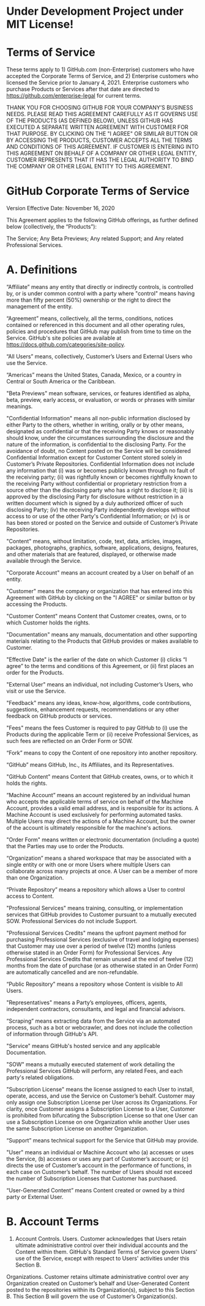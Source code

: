 # Under Development Project under MIT License!
# Terms of Service

These terms apply to 1) GitHub.com (non-Enterprise) customers who have accepted the Corporate Terms of Service, and 2) Enterprise customers who licensed the Service prior to January 4, 2021. Enterprise customers who purchase Products or Services after that date are directed to https://github.com/enterprise-legal for current terms.

THANK YOU FOR CHOOSING GITHUB FOR YOUR COMPANY’S BUSINESS NEEDS. PLEASE READ THIS AGREEMENT CAREFULLY AS IT GOVERNS USE OF THE PRODUCTS (AS DEFINED BELOW), UNLESS GITHUB HAS EXECUTED A SEPARATE WRITTEN AGREEMENT WITH CUSTOMER FOR THAT PURPOSE. BY CLICKING ON THE "I AGREE" OR SIMILAR BUTTON OR BY ACCESSING THE PRODUCTS, CUSTOMER ACCEPTS ALL THE TERMS AND CONDITIONS OF THIS AGREEMENT. IF CUSTOMER IS ENTERING INTO THIS AGREEMENT ON BEHALF OF A COMPANY OR OTHER LEGAL ENTITY, CUSTOMER REPRESENTS THAT IT HAS THE LEGAL AUTHORITY TO BIND THE COMPANY OR OTHER LEGAL ENTITY TO THIS AGREEMENT.

# GitHub Corporate Terms of Service
Version Effective Date: November 16, 2020

This Agreement applies to the following GitHub offerings, as further defined below (collectively, the “Products”):

The Service;
Any Beta Previews;
Any related Support; and
Any related Professional Services.
# A. Definitions
“Affiliate” means any entity that directly or indirectly controls, is controlled by, or is under common control with a party where "control" means having more than fifty percent (50%) ownership or the right to direct the management of the entity.

“Agreement” means, collectively, all the terms, conditions, notices contained or referenced in this document and all other operating rules, policies and procedures that GitHub may publish from time to time on the Service. GitHub's site policies are available at https://docs.github.com/categories/site-policy.

“All Users” means, collectively, Customer’s Users and External Users who use the Service.

“Americas” means the United States, Canada, Mexico, or a country in Central or South America or the Caribbean.

"Beta Previews" mean software, services, or features identified as alpha, beta, preview, early access, or evaluation, or words or phrases with similar meanings.

"Confidential Information" means all non-public information disclosed by either Party to the others, whether in writing, orally or by other means, designated as confidential or that the receiving Party knows or reasonably should know, under the circumstances surrounding the disclosure and the nature of the information, is confidential to the disclosing Party. For the avoidance of doubt, no Content posted on the Service will be considered Confidential Information except for Customer Content stored solely in Customer’s Private Repositories. Confidential Information does not include any information that (i) was or becomes publicly known through no fault of the receiving party; (ii) was rightfully known or becomes rightfully known to the receiving Party without confidential or proprietary restriction from a source other than the disclosing party who has a right to disclose it; (iii) is approved by the disclosing Party for disclosure without restriction in a written document which is signed by a duly authorized officer of such disclosing Party; (iv) the receiving Party independently develops without access to or use of the other Party's Confidential Information; or (v) is or has been stored or posted on the Service and outside of Customer’s Private Repositories.

"Content" means, without limitation, code, text, data, articles, images, packages, photographs, graphics, software, applications, designs, features, and other materials that are featured, displayed, or otherwise made available through the Service.

"Corporate Account" means an account created by a User on behalf of an entity.

"Customer" means the company or organization that has entered into this Agreement with GitHub by clicking on the "I AGREE" or similar button or by accessing the Products.

"Customer Content" means Content that Customer creates, owns, or to which Customer holds the rights.

"Documentation" means any manuals, documentation and other supporting materials relating to the Products that GitHub provides or makes available to Customer.

"Effective Date" is the earlier of the date on which Customer (i) clicks “I agree” to the terms and conditions of this Agreement, or (ii) first places an order for the Products.

"External User" means an individual, not including Customer’s Users, who visit or use the Service.

"Feedback" means any ideas, know-how, algorithms, code contributions, suggestions, enhancement requests, recommendations or any other feedback on GitHub products or services.

"Fees" means the fees Customer is required to pay GitHub to (i) use the Products during the applicable Term or (ii) receive Professional Services, as such fees are reflected on an Order Form or SOW.

“Fork” means to copy the Content of one repository into another repository.

“GitHub” means GitHub, Inc., its Affiliates, and its Representatives.

"GitHub Content" means Content that GitHub creates, owns, or to which it holds the rights.

“Machine Account” means an account registered by an individual human who accepts the applicable terms of service on behalf of the Machine Account, provides a valid email address, and is responsible for its actions. A Machine Account is used exclusively for performing automated tasks. Multiple Users may direct the actions of a Machine Account, but the owner of the account is ultimately responsible for the machine's actions.

"Order Form" means written or electronic documentation (including a quote) that the Parties may use to order the Products.

“Organization” means a shared workspace that may be associated with a single entity or with one or more Users where multiple Users can collaborate across many projects at once. A User can be a member of more than one Organization.

“Private Repository” means a repository which allows a User to control access to Content.

"Professional Services" means training, consulting, or implementation services that GitHub provides to Customer pursuant to a mutually executed SOW. Professional Services do not include Support.

"Professional Services Credits" means the upfront payment method for purchasing Professional Services (exclusive of travel and lodging expenses) that Customer may use over a period of twelve (12) months (unless otherwise stated in an Order Form) for Professional Services. Any Professional Services Credits that remain unused at the end of twelve (12) months from the date of purchase (or as otherwise stated in an Order Form) are automatically cancelled and are non-refundable.

“Public Repository” means a repository whose Content is visible to All Users.

"Representatives" means a Party’s employees, officers, agents, independent contractors, consultants, and legal and financial advisors.

“Scraping” means extracting data from the Service via an automated process, such as a bot or webcrawler, and does not include the collection of information through GitHub's API.

"Service" means GitHub's hosted service and any applicable Documentation.

"SOW" means a mutually executed statement of work detailing the Professional Services GitHub will perform, any related Fees, and each party's related obligations.

"Subscription License" means the license assigned to each User to install, operate, access, and use the Service on Customer’s behalf. Customer may only assign one Subscription License per User across its Organizations. For clarity, once Customer assigns a Subscription License to a User, Customer is prohibited from bifurcating the Subscription License so that one User can use a Subscription License on one Organization while another User uses the same Subscription License on another Organization.

“Support” means technical support for the Service that GitHub may provide.

"User" means an individual or Machine Account who (a) accesses or uses the Service, (b) accesses or uses any part of Customer’s account; or (c) directs the use of Customer’s account in the performance of functions, in each case on Customer’s behalf. The number of Users should not exceed the number of Subscription Licenses that Customer has purchased.

“User-Generated Content” means Content created or owned by a third party or External User.

# B. Account Terms
1. Account Controls.
Users. Customer acknowledges that Users retain ultimate administrative control over their individual accounts and the Content within them. GitHub's Standard Terms of Service govern Users' use of the Service, except with respect to Users' activities under this Section B.

Organizations. Customer retains ultimate administrative control over any Organization created on Customer’s behalf and User-Generated Content posted to the repositories within its Organization(s), subject to this Section B. This Section B will govern the use of Customer’s Organization(s).

